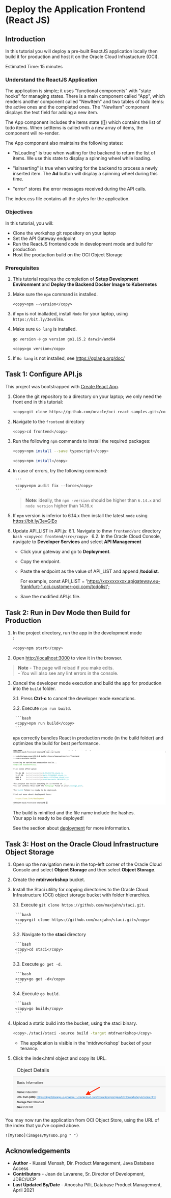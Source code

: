 # Deploy the Application Frontend (React JS)

## Introduction

In this tutorial you will deploy a pre-built ReactJS application locally then build it for production and host it on the Oracle Cloud Infrastucture (OCI).

Estimated Time: 15 minutes

### Understand the ReactJS Application

The application is simple; it uses "functional components" with "state hooks" for managing states. There is a main component called "App", which renders another component called "NewItem" and two tables of todo items: the active ones and the completed ones. The "NewItem" component displays the text field for adding a new item.

The App component includes the items state ([]) which contains the list of todo items. When setItems is called with a new array of items, the component will re-render.

The App component also maintains the following states:

- "isLoading" is true when waiting for the backend to return the list of items. We use this state to display a spinning wheel while loading.

- "isInserting" is true when waiting for the backend to process a newly inserted item. The **Ad** button will display a spinning wheel during this time.

- "error" stores the error messages received during the API calls.

The index.css file contains all the styles for the application.

### Objectives

In this tutorial, you will:
- Clone the workshop git repository on your laptop
- Set the API Gateway endpoint
- Run the ReactJS frontend code in development mode and build for production
- Host the production build on the OCI Object Storage

### Prerequisites

1. This tutorial requires the completion of **Setup Development Environment** and **Deploy the Backend   Docker Image to Kubernetes**

2. Make sure the `npm` command is installed.

    ```
    <copy>npm --version</copy>
    ```
3. if `npm` is not inalladed, install `Node` for your laptop, using `https://bit.ly/3evGlEo`.

4. Make sure `Go lang` is installed.

    `go version` -> `go version go1.15.2 darwin/amd64`

    ```
    <copy>go version</copy>
    ```
5. If `Go lang` is not installed, see https://golang.org/doc/

## **Task 1**: Configure API.js

This project was bootstrapped with [Create React App](https://github.com/facebook/create-react-app).

1. Clone the git repository to a directory on your laptop; we only need the front end in this tutorial:

	```bash
	<copy>git clone https://github.com/oracle/oci-react-samples.git</copy>
	```

2. Navigate to the `frontend` directory
     ```bash
     <copy>cd frontend</copy>
    ```
3. Run the following `npm` commands to install the required packages:

	```bash
	<copy>npm install --save typescript</copy>
	```
	
	```bash
	<copy>npm install</copy>
	```
	
4. In case of errors, try the following command:
	
		```
		<copy>npm audit fix --force</copy>
		```
	
	>**Note**: ideally, the `npm -version` should be higher than  `6.14.x`  and `node version` higher than 14.16.x 
	
5. If `npm` version is inferior to 6.14.x then install the latest `node` using
		https://bit.ly/3evGlEo

6. Update API_LIST in API.js:
6.1. Navigate to thnw `frontend/src` directory
		```bash
		<copy>cd frontend/src</copy>
		```
6.2. In the Oracle Cloud Console, navigate to **Developer Services** and select **API Management**
	- Click your gateway and go to **Deployment**.
	- Copy the endpoint.
	- Paste the endpoint as the value of API_LIST and append **/todolist**.

		For example, const API_LIST = 'https://xxxxxxxxxx.apigateway.eu-frankfurt-1.oci.customer-oci.com/todolist';

  	- Save the modified API.js file.

## **Task 2**: Run in Dev Mode then Build for Production

1. In the project directory, run the app in the development mode <br />:

	```bash
	<copy>npm start</copy>
	```

2. Open [http://localhost:3000](http://localhost:3000) to view it in the browser.

> **Note**
    - The page will reload if you make edits.<br />
    - You will also see any lint errors in the console.

3. Cancel the developer mode execution and build the app for production into the `build` folder.<br />

	3.1. Press **Ctrl-c** to cancel the developer mode executions.

	3.2. Execute `npm run build`.

		```bash
		<copy>npm run build</copy>
		```
	 `npm` correctly bundles React in production mode (in the build folder) and optimizes the build for best performance.

    ![run build](images/Run-build.png " ")

	The build is minified and the file name include the hashes.<br />
	Your app is ready to be deployed!

	See the section about [deployment](https://facebook.github.io/create-react-app/docs/deployment) for more information.

## **Task 3**: Host on the Oracle Cloud Infrastructure Object Storage

1. Open up the navigation menu in the top-left corner of the Oracle Cloud Console and select
**Object Storage** and then select **Object Storage**.

2. Create the **mtdrworkshop** bucket.

3. Install the Staci utility for copying directories to the Oracle Cloud Infrastructure (OCI) object storage
   bucket with folder hierarchies.

	3.1. Execute `git clone https://github.com/maxjahn/staci.git`.

		```bash
		<copy>git clone https://github.com/maxjahn/staci.git</copy>
		```

	3.2. Navigate to the **staci** directory

		```bash
		<copy>cd staci</copy>
		```

	3.3. Execute `go get -d`.

		```bash
		<copy>go get -d</copy>
		```

	3.4. Execute `go build`.

		```bash
		<copy>go build</copy>
		```

4. Upload a static build into the bucket, using the staci binary.

	```bash
	<copy>./staci/staci -source build -target mtdrworkshop</copy>
	```

	- The application is visible in the 'mtdrworkshop' bucket of your tenancy.

5. Click the index.html object and copy its URL.

    ![bucket index](images/bucket-index.png " ")

You may now run the application from OCI Object Store, using the URL of the index that you've copied above.

    ![MyToDo](images/MyToDo.png " ")


## Acknowledgements

* **Author** -  Kuassi Mensah, Dir. Product Management, Java Database Access
* **Contributors** - Jean de Lavarene, Sr. Director of Development, JDBC/UCP
* **Last Updated By/Date** - Anoosha Pilli, Database Product Management,  April 2021
